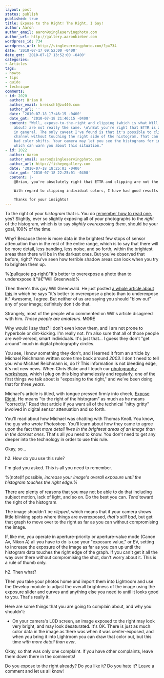 ```yaml
---
layout: post
status: publish
published: true
title: Expose to the Right! The Right, I Say!
author: Aaron
author_email: aaron@singleservingphoto.com
author_url: http://gallery.aaronbieber.com
wordpress_id: 734
wordpress_url: http://singleservingphoto.com/?p=734
date: '2010-07-17 09:52:00 -0400'
date_gmt: '2010-07-17 13:52:00 -0400'
categories:
- Articles
tags:
- howto
- tips
- guide
- technique
comments:
- id: 2020
  author: Brian R
  author_email: breischl@zx440.com
  author_url: ''
  date: '2010-07-18 17:46:15 -0400'
  date_gmt: '2010-07-18 21:46:15 -0400'
  content: "Well, expose-to-the-right and clipping (which is what Will is talking
    about) are not really the same. \n\nBut you're right that ETTR is a good idea
    in general. The only caveat I've found is that it's possible to clip one color
    channel without touching the right side of the histogram. That can give you some
    bad color shifts. Your camera may let you see the histograms for individual channels,
    which can warn you about this situation."
- id: 2022
  author: Aaron
  author_email: aaron@singleservingphoto.com
  author_url: http://fisheyegallery.com
  date: '2010-07-18 18:25:01 -0400'
  date_gmt: '2010-07-18 22:25:01 -0400'
  content: |-
    @Brian, you're absolutely right that ETTR and clipping are not the same thing. I wanted to be careful not to give the impression that actually overexposing is a good idea (in terms of losing data, or clipping), though exposing toward the right is.

    With regard to clipping individual colors, I have had good results clipping the red channel in sunset shots in the past, although your mileage may vary. As you say, if your camera offers an RGB histogram view and you are concerned with that possibility, it's a good idea to use it.

    Thanks for your insights!
---
```

To the right of your _histogram_ that is. You do
[remember how to read one](http://singleservingphoto.com/2007/06/03/histograms-huh/),
yes?  Slightly, ever so slightly exposing all of your photographs to the _right_
of the histogram, which is to say _slightly overexposing them_, should be your
goal, 100% of the time.

Why? Because there is more data in the brightest few stops of sensor
attenuation than in the rest of the entire range, which is to say that
there will be more detail, less banding, less noise, and so forth,
within the brightest areas than there will be in the darkest ones. But
you've observed that before, right? You've seen how terrible shadow
areas can look when you try to brighten them up.

%(pullquote pq-right)"It's better to overexpose a photo than to
underexpose it."â€”Will Greenwald%

Then there's this guy Will Greenwald. He just posted
[a whole article about this](http://www.tested.com/news/underexposed-vs-overexposed-photos-which-is-worse/558/)
in which he says "it's better to overexpose a photo than to underexpose
it." Awesome, I agree. But neither of us are saying you should "blow
out" any of your image; definitely don't do that.

Strangely, most of the people who commented on Will's article disagreed
with him. _Those people are amateurs_. ~~MORE~~

Why would I say that? I don't even know them, and I am not prone to
hyperbole or dirt-kicking. I'm really not. I'm also sure that all of
those people are well-versed, smart individuals. It's just that... I
guess they don't "get around" much in digital photography circles.

You see, I know something they don't, and I learned it from an article
by Michael Reichmann written some time back around _2003_. I don't
need to tell you who Michael Reichmann is, do I? This information is not
bleeding edge, it's not new news. When Chris Blake and I teach our
[photography workshops](http://artphotoworkshops.com), which I plug on
this blog shamelessly and regularly, one of the first things we talk
about is "exposing to the right," and we've been doing that for three
_years_.

Michael's article is titled, with tongue pressed firmly into cheek,
[Expose Right](http://www.luminous-landscape.com/tutorials/expose-right.shtml).
He means "to the right of the histogram" as much as he means
"correctly." Read that article if you want all of the technical "nitty
gritty" involved in digital sensor attenuation and so forth.

You'll read about how Michael was chatting with Thomas Knoll. You know,
the guy who _wrote Photoshop_. You'll learn about how they came to
agree upon the fact that _more detail lives in the brightest areas of
an image than in the darkest ones_. That's all you need to know. You
don't need to get any deeper into the technology in order to use this
rule.

Okay, so...

h2. How do you use this rule?

I'm glad you asked. This is all you need to remember.

%(note)If possible, *increase your image's overall exposure until _the
histogram touches the right edge_*.%

There are plenty of reasons that you may not be able to do that
including subject motion, lack of light, and so on. Do the best you can.
_Tend_ toward the right of the histogram.

The image shouldn't be _clipped_, which means that if your camera
shows little blinking spots where things are overexposed, _that's still
bad_, but get that graph to move over to the right as far as you can
without compromising the image.

If, like me, you operate in aperture-priority or aperture-value mode
(Canon Av, Nikon A) all you have to do is use your "exposure value," or
EV, setting to increase the exposure of the image as far as you can up
until the histogram data touches the right edge of the graph. If you
can't get it all the way over there without compromising the shot, don't
worry about it. This is a rule of thumb only.

h2. Then what?

Then you take your photos home and import them into Lightroom and use
the Develop module to adjust the overall brightness of the image using
the exposure slider and curves and anything else you need to until it
looks good to you. That's really it.

Here are some things that you are going to complain about, and why you
shouldn't:

* On your camera's LCD screen, an image exposed to the right may look
very bright, and may look desaturated. It's OK. There is just as much
color data in the image as there was when it was center-exposed, and
when you bring it into Lightroom you can draw that color out, but this
time _with more detail than ever_.

Okay, so that was only one complaint. If you have other complaints,
leave them down there in the comments!

Do you expose to the right already? Do you like it? Do you hate it?
Leave a comment and let us all know!
